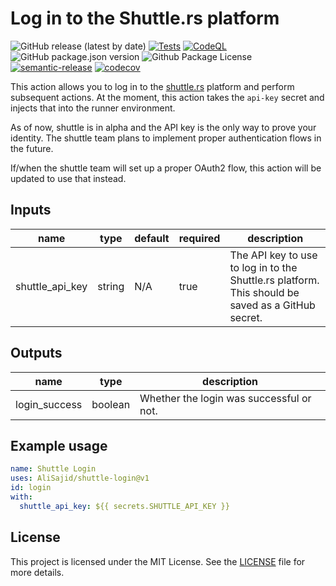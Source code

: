 # Log in to the Shuttle.rs platform

![GitHub release (latest by date)](https://img.shields.io/github/v/release/AliSajid/shuttle-login)
[![Tests](https://github.com/AliSajid/shuttle-login/actions/workflows/test.yml/badge.svg)](https://github.com/AliSajid/shuttle-login/actions/workflows/test.yml)
[![CodeQL](https://github.com/AliSajid/shuttle-login/actions/workflows/codeql-analysis.yml/badge.svg)](https://github.com/AliSajid/shuttle-login/actions/workflows/codeql-analysis.yml)
![GitHub package.json version](https://img.shields.io/github/package-json/v/AliSajid/shuttle-login)
![Github Package License](https://img.shields.io/github/license/AliSajid/shuttle-login)
[![semantic-release](https://img.shields.io/badge/%20%20%F0%9F%93%A6%F0%9F%9A%80-semantic--release-e10079.svg)](https://github.com/semantic-release/semantic-release)
[![codecov](https://codecov.io/gh/AliSajid/shuttle-login/branch/main/graph/badge.svg?token=OSiJGtYFL8)](https://codecov.io/gh/AliSajid/shuttle-login)

This action allows you to log in to the [shuttle.rs](https://shuttle.rs) platform and perform subsequent actions. At the moment, this action takes the `api-key` secret and injects that into the runner environment.

As of now, shuttle is in alpha and the API key is the only way to prove your identity. The shuttle team plans to implement proper authentication flows in the future.

If/when the shuttle team will set up a proper OAuth2 flow, this action will be updated to use that instead.

## Inputs

name | type | default | required | description |
-----|------|---------|----------|-------------|
shuttle_api_key | string | N/A | true | The API key to use to log in to the Shuttle.rs platform. This should be saved as a GitHub secret. |

## Outputs

name | type | description |
-----|------|-------------|
login_success | boolean | Whether the login was successful or not. |

## Example usage

```yaml
name: Shuttle Login
uses: AliSajid/shuttle-login@v1
id: login
with:
  shuttle_api_key: ${{ secrets.SHUTTLE_API_KEY }}
```

## License

This project is licensed under the MIT License. See the [LICENSE](LICENSE) file for more details.
